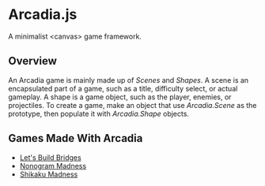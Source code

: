 # Arcadia.js

A minimalist &lt;canvas> game framework.

## Overview

An Arcadia game is mainly made up of _Scenes_ and _Shapes_. A scene is an
encapsulated part of a game, such as a title, difficulty select, or actual
gameplay. A shape is a game object, such as the player, enemies, or
projectiles. To create a game, make an object that use _Arcadia.Scene_ as the prototype,
then populate it with _Arcadia.Shape_ objects.

## Games Made With Arcadia

* [Let's Build Bridges](http://ganbarugames.com/bridges/)
* [Nonogram Madness](http://ganbarugames.com/nonogram/)
* [Shikaku Madness](http://ganbarugames.com/shikaku/)

